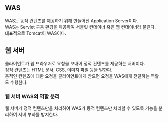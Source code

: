 ## WAS
WAS는 동적 컨텐츠를 제공하기 위해 만들어진 Application Server이다.   
WAS는 Servlet 구동 환경을 제공하여 서블릿 컨테이너 혹은 웹 컨테이너라 불린다.   
대표적으로 Tomcat이 WAS이다.   

## 웹 서버
클라이언트가 웹 브라우저로 요청을 보내어  정적 컨텐츠를 제공하는 서버이다.   
정적 컨텐츠는 HTML 문서, CSS, 이미지 파일 등을 말한다.   
동적인 컨텐츠에 대한 요청을 클라이언트에게 받으면 요청을 WAS에게 전달하는 역할도 수행한다.   

### 웹 서버 WAS의 역할 분리  
웹 서버가 정적 컨텐츠만을 처리하여 WAS가 동적 컨텐츠만 처리할 수 있도록 기능을 분리하여 서버 부하를 방지한다.    
